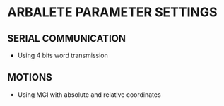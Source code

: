 # ARBALETE PARAMETER SETTINGS

## SERIAL COMMUNICATION 
- Using 4 bits word transmission 

## MOTIONS
- Using MGI with absolute and relative coordinates

